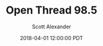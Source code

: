 ---
layout: podcast
title: "Open Thread 98.5"
author: Scott Alexander
description: https://slatestarcodex.com/2018/04/01/open-thread-98-5/
date: 2018-04-01 12:00:00 PDT
length: 84868
duration: 21
guid: open-thread-98-5
---